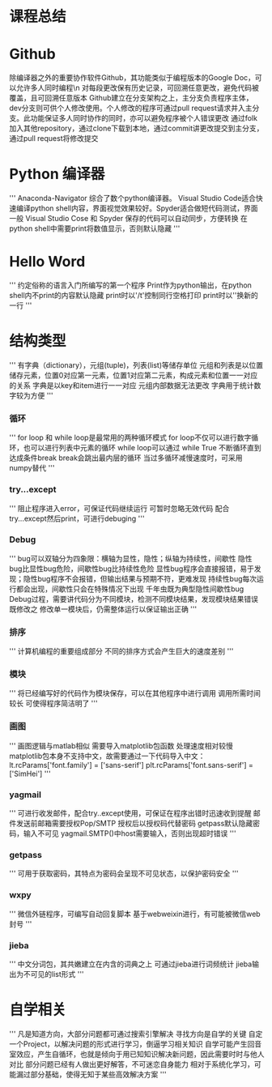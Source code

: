 # 课程总结

# Github
除编译器之外的重要协作软件Github，其功能类似于编程版本的Google Doc，可以允许多人同时编程\n
对每段更改保有历史记录，可回溯任意更改，避免代码被覆盖，且可回溯任意版本
Github建立在分支架构之上，主分支负责程序主体，dev分支则可供个人修改使用。个人修改的程序可通过pull request请求并入主分支。此功能保证多人同时协作的同时，亦可以避免程序被个人错误更改
通过folk加入其他repository，通过clone下载到本地，通过commit讲更改提交到主分支，通过pull request将修改提交

# Python 编译器
'''
Anaconda-Navigator 综合了数个python编译器。
Visual Studio Code适合快速编译python shell内容，界面视觉效果较好。Spyder适合做短代码测试，界面一般
Visual Studio Cose 和 Spyder 保存的代码可以自动同步，方便转换
在python shell中需要print将数值显示，否则默认隐藏
'''

# Hello Word
'''
约定俗称的语言入门所编写的第一个程序
Print作为python输出，在python shell内不print的内容默认隐藏
print时以'/t'控制同行空格打印
print时以''换新的一行
'''

# 结构类型
'''
有字典（dictionary），元组(tuple)，列表(list)等储存单位
元组和列表是以位置储存元素，位置0对应第一元素，位置1对应第二元素，构成元素和位置一一对应的关系
字典是以key和item进行一一对应
元组内部数据无法更改
字典用于统计数字较为方便
'''

### 循环
'''
for loop 和 while loop是最常用的两种循环模式
for loop不仅可以进行数字循环，也可以进行列表中元素的循环
while loop可以通过 while True 不断循环直到达成条件break
break会跳出最内层的循环
当过多循环减慢速度时，可采用numpy替代
'''

### try...except
'''
阻止程序进入error，可保证代码继续运行
可暂时忽略无效代码
配合try...except然后print，可进行debuging
'''

### Debug
'''
bug可以双轴分为四象限：横轴为显性，隐性；纵轴为持续性，间歇性
隐性bug比显性bug危险，间歇性bug比持续性危险
显性bug程序会直接报错，易于发现；隐性bug程序不会报错，但输出结果与预期不符，更难发现
持续性bug每次运行都会出现，间歇性只会在特殊情况下出现
千年虫既为典型隐性间歇性bug
Debug过程，需要讲代码分为不同模块，检测不同模块结果，发现模块结果错误既修改之
修改单一模块后，仍需整体运行以保证输出正确
'''

### 排序
'''
计算机编程的重要组成部分
不同的排序方式会产生巨大的速度差别
'''

### 模块
'''
将已经编写好的代码作为模块保存，可以在其他程序中进行调用
调用所需时间较长
可使得程序简洁明了
'''

### 画图
'''
画图逻辑与matlab相似
需要导入matplotlib包函数
处理速度相对较慢
matplotlib包本身不支持中文，故需要通过一下代码导入中文：
    lt.rcParams['font.family'] = ['sans-serif']
    plt.rcParams['font.sans-serif'] = ['SimHei']
'''

### yagmail
'''
可进行收发邮件，配合try..except使用，可保证在程序出错时迅速收到提醒
邮件发送前邮箱需要授权Pop/SMTP
授权后以授权码代替密码
getpass默认隐藏密码，输入不可见
yagmail.SMTP()中host需要输入，否则出现超时错误
'''

### getpass
'''
可用于获取密码，其特点为密码会呈现不可见状态，以保护密码安全
'''

### wxpy
'''
微信外链程序，可编写自动回复脚本
基于webweixin进行，有可能被微信web封号
'''

### jieba
'''
中文分词包，其共嫩建立在内含的词典之上
可通过jieba进行词频统计
jieba输出为不可见的list形式
'''

# 自学相关
'''
凡是知道方向，大部分问题都可通过搜索引擎解决
寻找方向是自学的关键
自定一个Project，以解决问题的形式进行学习，倒逼学习相关知识
自学可能产生回音室效应，产生自循环，也就是倾向于用已知知识解决新问题，因此需要时时与他人对比
部分问题已经有人做出更好解答，不可迷恋自身能力
相对于系统化学习，可能漏过部分基础，使得无知于某些高效解决方案
'''